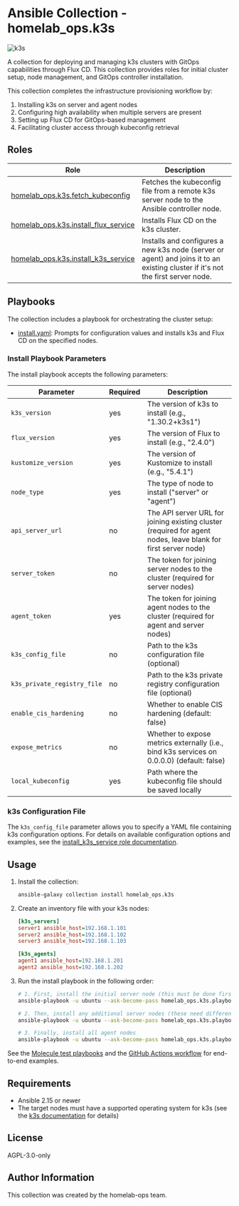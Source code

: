 # Ansible Collection - homelab_ops.k3s

![k3s](https://github.com/ppat/homelab-ops-ansible/actions/workflows/test-k3s.yaml/badge.svg)

A collection for deploying and managing k3s clusters with GitOps capabilities through Flux CD. This collection provides roles for initial cluster setup, node management, and GitOps controller installation.

This collection completes the infrastructure provisioning workflow by:

1. Installing k3s on server and agent nodes
2. Configuring high availability when multiple servers are present
3. Setting up Flux CD for GitOps-based management
4. Facilitating cluster access through kubeconfig retrieval

## Roles

| Role | Description |
| --- | --- |
| [homelab_ops.k3s.fetch_kubeconfig](roles/fetch_kubeconfig/) | Fetches the kubeconfig file from a remote k3s server node to the Ansible controller node. |
| [homelab_ops.k3s.install_flux_service](roles/install_flux_service/) | Installs Flux CD on the k3s cluster. |
| [homelab_ops.k3s.install_k3s_service](roles/install_k3s_service/) | Installs and configures a new k3s node (server or agent) and joins it to an existing cluster if it's not the first server node. |

## Playbooks

The collection includes a playbook for orchestrating the cluster setup:

- [install.yaml](playbooks/install.yaml): Prompts for configuration values and installs k3s and Flux CD on the specified nodes.

### Install Playbook Parameters

The install playbook accepts the following parameters:

| Parameter | Required | Description |
| --- | --- | --- |
| `k3s_version` | yes | The version of k3s to install (e.g., "1.30.2+k3s1") |
| `flux_version` | yes | The version of Flux to install (e.g., "2.4.0") |
| `kustomize_version` | yes | The version of Kustomize to install (e.g., "5.4.1") |
| `node_type` | yes | The type of node to install ("server" or "agent") |
| `api_server_url` | no | The API server URL for joining existing cluster (required for agent nodes, leave blank for first server node) |
| `server_token` | no | The token for joining server nodes to the cluster (required for server nodes) |
| `agent_token` | yes | The token for joining agent nodes to the cluster (required for agent and server nodes) |
| `k3s_config_file` | no | Path to the k3s configuration file (optional) |
| `k3s_private_registry_file` | no | Path to the k3s private registry configuration file (optional) |
| `enable_cis_hardening` | no | Whether to enable CIS hardening (default: false) |
| `expose_metrics` | no | Whether to expose metrics externally (i.e., bind k3s services on 0.0.0.0) (default: false) |
| `local_kubeconfig` | yes | Path where the kubeconfig file should be saved locally |

### k3s Configuration File

The `k3s_config_file` parameter allows you to specify a YAML file containing k3s configuration options. For details on available configuration options and examples, see the [install_k3s_service role documentation](roles/install_k3s_service/README.md#role-variables).

## Usage

1. Install the collection:

    ```bash
    ansible-galaxy collection install homelab_ops.k3s
    ```

2. Create an inventory file with your k3s nodes:

    ```ini
    [k3s_servers]
    server1 ansible_host=192.168.1.101
    server2 ansible_host=192.168.1.102
    server3 ansible_host=192.168.1.103

    [k3s_agents]
    agent1 ansible_host=192.168.1.201
    agent2 ansible_host=192.168.1.202
    ```

3. Run the install playbook in the following order:

    ```bash
    # 1. First, install the initial server node (this must be done first as other nodes will join to it)
    ansible-playbook -u ubuntu --ask-become-pass homelab_ops.k3s.playbooks.install -l server1 -e "k3s_version=1.30.2+k3s1 flux_version=2.4.0 kustomize_version=5.4.1 node_type=server server_token=your-server-token agent_token=your-agent-token local_kubeconfig=~/.kube/config"

    # 2. Then, install any additional server nodes (these need different parameters than agent nodes)
    ansible-playbook -u ubuntu --ask-become-pass homelab_ops.k3s.playbooks.install -l "server2,server3" -e "k3s_version=1.30.2+k3s1 flux_version=2.4.0 kustomize_version=5.4.1 node_type=server api_server_url=https://server1:6443 server_token=your-server-token agent_token=your-agent-token local_kubeconfig=~/.kube/config"

    # 3. Finally, install all agent nodes
    ansible-playbook -u ubuntu --ask-become-pass homelab_ops.k3s.playbooks.install -l k3s_agents -e "k3s_version=1.30.2+k3s1 flux_version=2.4.0 kustomize_version=5.4.1 node_type=agent api_server_url=https://server1:6443 agent_token=your-agent-token local_kubeconfig=~/.kube/config"
    ```

See the [Molecule test playbooks](molecule/) and the [GitHub Actions workflow](../../.github/workflows/test-k3s.yaml) for end-to-end examples.

## Requirements

- Ansible 2.15 or newer
- The target nodes must have a supported operating system for k3s (see the [k3s documentation](https://docs.k3s.io/installation/requirements#operating-systems) for details)

## License

AGPL-3.0-only

## Author Information

This collection was created by the homelab-ops team.
